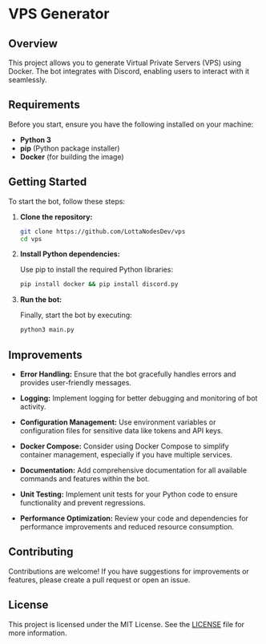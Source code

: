 
# VPS Generator

## Overview

This project allows you to generate Virtual Private Servers (VPS) using Docker. The bot integrates with Discord, enabling users to interact with it seamlessly. 

## Requirements

Before you start, ensure you have the following installed on your machine:

- **Python 3**
- **pip** (Python package installer)
- **Docker** (for building the image)

## Getting Started

To start the bot, follow these steps:

1. **Clone the repository:**

   ```bash
   git clone https://github.com/LottaNodesDev/vps
   cd vps
   ```
   
2. **Install Python dependencies:**

   Use pip to install the required Python libraries:

   ```bash
   pip install docker && pip install discord.py
   ```

3. **Run the bot:**

   Finally, start the bot by executing:

   ```bash
   python3 main.py
   ```

## Improvements

- **Error Handling:** Ensure that the bot gracefully handles errors and provides user-friendly messages.
  
- **Logging:** Implement logging for better debugging and monitoring of bot activity.
  
- **Configuration Management:** Use environment variables or configuration files for sensitive data like tokens and API keys.
  
- **Docker Compose:** Consider using Docker Compose to simplify container management, especially if you have multiple services.

- **Documentation:** Add comprehensive documentation for all available commands and features within the bot.

- **Unit Testing:** Implement unit tests for your Python code to ensure functionality and prevent regressions.

- **Performance Optimization:** Review your code and dependencies for performance improvements and reduced resource consumption.

## Contributing

Contributions are welcome! If you have suggestions for improvements or features, please create a pull request or open an issue.

## License

This project is licensed under the MIT License. See the [LICENSE](LICENSE) file for more information.

